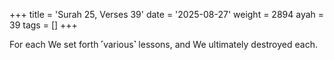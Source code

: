 +++
title = 'Surah 25, Verses 39'
date = '2025-08-27'
weight = 2894
ayah = 39
tags = []
+++

For each We set forth ˹various˺ lessons, and We ultimately destroyed each.